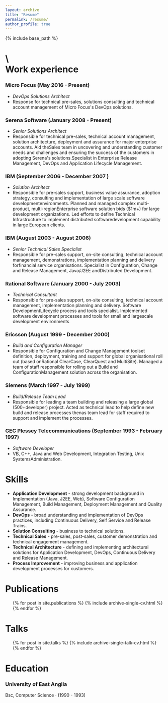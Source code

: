 ```yaml
---
layout: archive
title: "Resume"
permalink: /resume/
author_profile: true
---
```


{% include base_path %}

\  
Work experience
======

### Micro Focus (May 2016 - Present)
 - _DevOps Solutions Architect_
 - Response for technical pre-sales, solutions consulting and technical account management of Micro Focus's DevOps solutions.

### Serena Software (January 2008 - Present)
 - _Senior Solutions Architect_
 - Responsible for technical pre-sales, technical account management, solution architecture, deployment and assurance for major enterprise accounts. Aid theSales team in uncovering and understanding customer needs and challenges and ensuring the success of the customers in adopting Serena's solutions.Specialist in Enterprise Release Management, DevOps and Application Lifecycle Management.

### IBM (September 2006 - December 2007 )
 - _Solution Architect_
 - Responsible for pre-sales support, business value assurance, adoption strategy, consulting and implementation of large scale software developmentenvironments. Planned and managed complex multi-product, multi-regionEnterprise software solution bids ($1m+) for large development organizations. Led efforts to define Technical Infrastructure to implement distributed softwaredevelopment capability in large European clients.

### IBM (August 2003 - August 2006) 
 - _Senior Technical Sales Specialist_
 - Responsible for pre-sales support, on-site consulting, technical account management, demonstrations, implementation planning and delivery forfinancial service organisations. Specialist in Configuration, Change and Release Management, Java/J2EE andDistributed Development.

### Rational Software (January 2000 - July 2003)
 - _Technical Consultant_
 - Responsible for pre-sales support, on-site consulting, technical account management, implementation planning and delivery. Software DevelopmentLifecycle process and tools specialist. Implemented software development processes and tools for small and largescale development environments

### Ericsson (August 1999 - December 2000)
 - _Build and Configuration Manager_
 - Responsible for Configuration and Change Management toolset definition, deployment, training and support for global organisational roll out (based onRational ClearCase, ClearQuest and MultiSite). Managed a team of staff responsible for rolling out a Build and ConfigurationManagement solution across the organisation.

### Siemens (March 1997 - July 1999)
 - _Build/Release Team Lead_
 - Responsible for leading a team building and releasing a large global (500+developer) project. Acted as technical lead to help define new build and release processes thenas team lead for staff required to support and implement the processes.

### GEC Plessey Telecommunications (September 1993 - February 1997)
 - _Software Developer_
 - VB, C++, Java and Web Development, Integration Testing, Unix SystemsAdministration.
  
Skills
======
* **Application Development** - strong development background in Implementation (Java, J2EE, Web), Software Configuration Management, Build Management, Deployment Management and Quality Assurance.
* **DevOps** - broad understanding and implementation of DevOps practices, including Continuous Delivery, Self Service and Release Trains.
* **Solution Consulting** - business to technical solutions.
* **Technical Sales** - pre-sales, post-sales, customer demonstration and technical engagement management.
* **Technical Architecture** - defining and implementing architectural solutions for Application Development, DevOps, Continuous Delivery and Release Management.
* **Process Improvement** - improving business and application development processes for customers.

Publications
======
  <ul>{% for post in site.publications %}
    {% include archive-single-cv.html %}
  {% endfor %}</ul>
  
Talks
======
  <ul>{% for post in site.talks %}
    {% include archive-single-talk-cv.html %}
  {% endfor %}</ul>

Education
======

### University of East Anglia
Bsc, Computer Science · (1990 - 1993)

